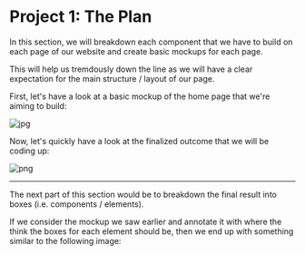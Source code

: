 # Project 1: The Plan

In this section, we will breakdown each component that we have to build on each page of our website and create basic mockups for each page. 

This will help us tremdously down the line as we will have a clear expectation for the main structure / layout of our page.

First, let's have a look at a basic mockup of the home page that we're aiming to build:

![jpg](https://cl.ly/1i1r0R3p3L2S/blog_00_home_mockup.jpg "mockup_1")

Now, let's quickly have a look at the finalized outcome that we will be coding up:

![png](https://cl.ly/130W2J1C3g3L/blog_01_home.png "final_result_1")

----

The next part of this section would be to breakdown the final result into boxes (i.e. components / elements).

If we consider the mockup we saw earlier and annotate it with where the think the boxes for each element should be, then we end up with something similar to the following image:

![]()